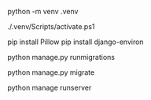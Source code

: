 

python -m venv .venv

./.venv/Scripts/activate.ps1

pip install Pillow
pip install django-environ

python manage.py runmigrations

python manage.py migrate

python manage runserver
